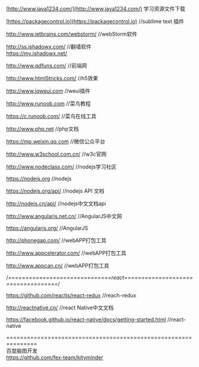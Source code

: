 [http://www.java1234.com/](http://www.java1234.com/)          学习资源文件下载

[https://packagecontrol.io](https://packagecontrol.io)           //sublime text 插件

http://www.jetbrains.com/webstorm/  //webStorm软件

http://ss.ishadowx.com/             //翻墙软件  
https://my.ishadowx.net/

http://www.qdfuns.com/               //前端网

http://www.html5tricks.com/          //h5效果

http://www.jqweui.com                //weui插件

http://www.runoob.com                 //菜鸟教程

https://c.runoob.com/              //菜鸟在线工具

http://www.php.net                     //php文档

https://mp.weixin.qq.com               //微信公众平台

http://www.w3school.com.cn/            //w3c官网

http://www.nodeclass.com/             //nodejs学习社区

https://nodejs.org                    //nodejs

https://nodejs.org/api/                //nodejs API 文档

http://nodejs.cn/api/                  //nodejs中文文档api

http://www.angularjs.net.cn/            //AngularJS中文网

https://angularjs.org/			//AngularJS

http://phonegap.com/                    //webAPP打包工具

http://www.appcelerator.com/            //webAPP打包工具

http://www.appcan.cn/                     //webAPP打包工具

/*==============================react===================================*/

https://github.com/reactjs/react-redux        //reach-redux

http://reactnative.cn/                     //react Native中文文档

https://facebook.github.io/react-native/docs/getting-started.html   //react-native


===============================================================   
百度脑图开发   
https://github.com/fex-team/kityminder
